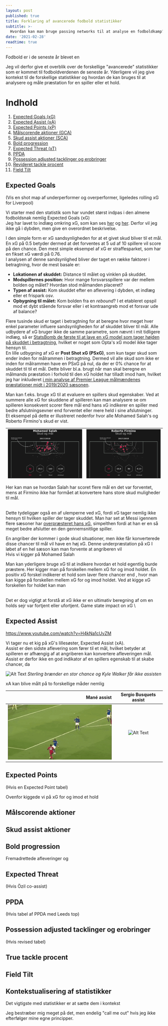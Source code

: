 ```yaml
---
layout: post
published: true
title: Forklaring af avancerede fodbold statistikker
subtitle: >-
  Hvordan kan man bruge passing networks til at analyse en fodboldkamp?
date: '2021-02-28'
readtime: true
---
```


Fodbold er i de seneste år blevet en  

Jeg vil derfor give et overblik over de forskellige "avancerede" statistikker som er kommet til fodboldverdenen de seneste år. Yderligere vil jeg give kontekst til de forskellige statistikker og hvordan de kan bruges til at analysere og måle præstation for en spiller eller et hold. 

# Indhold
1. [Expected Goals (xG)](#Expected-Goals)
2. [Expected Assist (xA)](#Expected-Assist)
3. [Expected Points (xP)](#Expected-Points)
4. [Målscorende aktioner (GCA)](#Målscorende-aktioner)
5. [Skud assist aktioner (SCA)](#Skud-assist-aktioner)
6. [Bold progression](#Bold-progression)
7. [Expected Threat (xT)](#Expected-Threat)
8. [PPDA](#PPDA)
9. [Possession adjusted tacklinger og erobringer](#Possession-adjusted-tacklinger-og-erobringer)
10. [Revideret tackle procent](#True-Tackle-procent)
11. [Field Tilt](#Field-Tilt)

## Expected Goals
(Vis en shot map af underperformer og overperformer, ligeledes rolling xG for Liverpool)

Vi starter med den statistik som har vundet størst indpas i den almene fodboldsnak nemlig Expected Goals (xG)
\
Jeg har lavet to indlæg omkring xG, som kan ses [her](http://roensholt-stats.com/2020-07-08-Hvad-er-Expected-Goals/) og [her](http://roensholt-stats.com/2020-08-14-Hvordan-laver-man-en-xG-model/). Derfor vil jeg ikke gå i dybden, men give en overordnet beskrivelse.

I den simple form er xG sandsynligheden for at et givet skud bliver til et mål. En xG på 0.5 betyder dermed at det forventes at 5 ud af 10 spillere vil score på den chance. Den mest simple eksempel af xG er straffesparket, som har en fikset xG værdi på 0.76.
\
I analysen af denne sandsynlighed bliver der taget en række faktorer i betragtning, hvor de mest basale er:

- **Lokationen af skuddet:** Distance til målet og vinklen på skuddet.
- **Modspillernes position:** Hvor mange forsvarsspillere var der mellem bolden og målet? Hvordan stod målmanden placeret?
- **Typen af assist:** Kom skuddet efter en aflevering i dybden, et indlæg eller et frispark osv.
- **Opbygning til målet:** Kom bolden fra en _rebound_? I et etableret opspil mod et dybt stående forsvar eller i et kontraangreb mod et forsvar ude af balance?

Flere tusinde skud er taget i betragtning for at beregne hvor meget hver enkel parameter influere sandsynligheden for af skuddet bliver til mål. Alle udbydere af xG bruger ikke de samme parametre, som nævnt i mit tidligere indlæg, så er [StatsBomb de første til at lave en xG model som tager højden på skuddet i betragtning](https://statsbomb.com/2020/07/statsbomb-release-expected-goals-with-shot-impact-height/), hvilket er noget som Opta's xG model ikke tager hensyn til.
\
En lille udbygning af xG er **Post Shot xG (PSxG)**, som kun tager skud som ender inden for målrammen i betragtning. Dermed vil alle skud som ikke er inden for målrammen have en PSxG på nul, da der er 0% chance for at skuddet til til et mål. Dette bliver bl.a. brugt når man skal beregne en målmands præstation i forhold til den xG holdet har tilladt imod ham, hvilket jeg har inkluderet [i min analyse af Premier League målmændenes præstationer midt i 2019/2020 sæsonen](http://roensholt-stats.com/2020-02-16-GoalkeepersSoFar-1-af-3/).


Man kan f.eks. bruge xG til at evaluere en spillers skud egenskaber. Ved at summere alle xG for skuddene af spilleren kan man analysere se om spilleren konsekvent scorer flere mål end hans xG indikerer en spiller med bedre afslutningsevner end forventet eller mere held i sine afslutninger.
\
Et eksempel på dette er illustreret nedenfor hvor alle Mohamed Salah's og Roberto Firmino's skud er vist.


| ![Alt Text](/img/advanced_metrics/MohamedSalah_shotMap_1.png) | ![Alt Text](/img/advanced_metrics/RobertoFirmino_shotMap_1.png) |
--------------:|:--------------

Her kan man se hvordan Salah har scoret flere mål en det var forventet, mens at Firmino ikke har formået at konvertere hans store skud muligheder til mål.



\
Dette tydeliggør også en af ulemperne ved xG, fordi xG tager nemlig ikke hensyn til hvilken spiller der tager skuddet. Man har set at Messi igennem flere sæsoner har [overpræsteret hans xG](https://www.infogol.net/en/blog/analysis/hit-or-miss-the-most-clinical-finishers-in-europe-142020), simpelthen fordi at han er en så meget bedre afslutter en den gennemsnitlige spiller.


En angriber der kommer i gode skud situationer, men ikke får konverterede disse chancer til mål vil have en høj xG. Denne underpræstation på xG I løbet af en hel sæson kan man forvente at angriberen vil  
Hvis vi kigger på Mohamed Salah

Man kan yderligere bruge xG til at indikere hvordan et hold egentlig burde præstere. Her kigger man på forskellen mellem xG for og imod holdet. En positiv xG forskel indikerer et hold som laver flere chancer end 
, hvor man kan kigge på forskellen mellem xG for og imod holdet. Ved at kigge xG forskellen for holdet kan man 

\
Det er dog vigtigt at forstå at xG ikke er en ultimativ beregning af om en holds sejr var fortjent eller ufortjent.
Game state impact on xG
\


## Expected Assist

https://www.youtube.com/watch?v=H4kNa1cUvZM

Vi tager nu et kig på xG's lillesøster, Expected Assist (xA).
\
Assist er den sidste aflevering som fører til et mål, hvilket betyder at spilleren er afhængig af at angriberen kan konvertere afleveringen mål. Assist er derfor ikke en god indikator af en spillers egenskab til at skabe chancer, da 

![Alt Text](/img/sterling_miss.gif)
*Sterling brænder en stor chance og Kyle Walker får ikke assisten*

 xA kan blive målt på to forskellige måder nemlig 

Mané assist | Sergio Busquets assist
-----------:|:-------------------:
![Alt Text](/img/mane_assist.gif) | ![Alt Text](https://i.imgur.com/BzyPDZX.gif)






## Expected Points
(Hvis en Expected Point tabel)

Ovenfor kiggede vi på xG for og imod et hold

## Målscorende aktioner

## Skud assist aktioner

## Bold progression

Fremadrettede afleveringer og 

## Expected Threat

(Hvis Özil co-assist)




## PPDA

(Hvis tabel af PPDA med Leeds top)


## Possession adjusted tacklinger og erobringer

(Hvis revised tabel)


## True tackle procent

## Field Tilt

## Kontekstualisering af statistikker

Det vigtigste med statistikker er at sætte dem i kontekst

Jeg bestræber mig meget på det, men endelig "call me out" hvis jeg ikke efterfølger mine egne principper.



